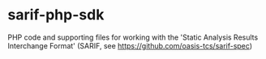 # sarif-php-sdk
PHP code and supporting files for working with the 'Static Analysis Results Interchange Format' (SARIF, see https://github.com/oasis-tcs/sarif-spec)
